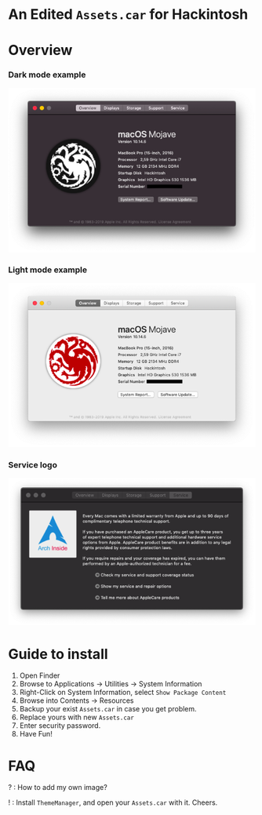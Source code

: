 # An Edited `Assets.car` for Hackintosh

# Overview

### Dark mode example

![Dark Mode](darkmode.png)

### Light mode example

![Light](lightmode.png)

### Service logo

![Service](sevice.png)

# Guide to install

1. Open Finder
2. Browse to Applications → Utilities → System Information
3. Right-Click on System Information, select `Show Package Content`
4. Browse into Contents → Resources
5. Backup your exist `Assets.car` in case you get problem.
6. Replace yours with new `Assets.car`
7. Enter security password.
8. Have Fun!



# FAQ

? : How to add my own image?

! : Install `ThemeManager`, and open your `Assets.car` with it. Cheers.
